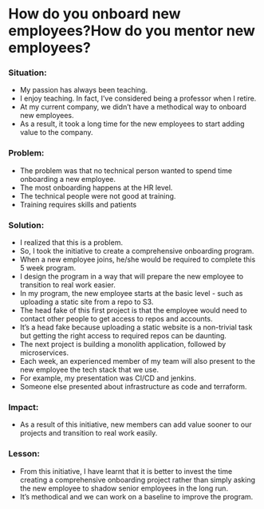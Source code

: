 # How do you onboard new employees?How do you mentor new employees?

### Situation:
- My passion has always been teaching. 
- I enjoy teaching. In fact, I’ve considered being a professor when I retire. 
- At my current company, we didn’t have a methodical way to onboard new employees. 
- As a result, it took a long time for the new employees to start adding value to the company.

### Problem:
- The problem was that no technical person wanted to spend time onboarding a new employee. 
- The most onboarding happens at the HR level. 
- The technical people were not good at training. 
- Training requires skills and patients

### Solution:
- I realized that this is a problem. 
- So, I took the initiative to create a comprehensive onboarding program. 
- When a new employee joins, he/she would be required to complete this 5 week program. 
- I design the program in a way that will prepare the new employee to transition to real work easier. 
- In my program, the new employee starts at the basic level - such as uploading a static site from a repo to S3. 
- The head fake of this first project is that the employee would need to contact other people to get access to repos and accounts. 
- It’s a head fake because uploading a static website is a non-trivial task but getting the right access to required repos can be daunting. 
- The next project is building a monolith application, followed by microservices. 
- Each week, an experienced member of my team will also present to the new employee the tech stack that we use. 
- For example, my presentation was CI/CD and jenkins. 
- Someone else presented about infrastructure as code and terraform.

### Impact:
- As a result of this initiative, new members can add value sooner to our projects and transition to real work easily.

### Lesson:
- From this initiative, I have learnt that it is better to invest the time creating a comprehensive onboarding project rather than simply asking the new employee to shadow senior employees in the long run. 
- It’s methodical and we can work on a baseline to improve the program. 
